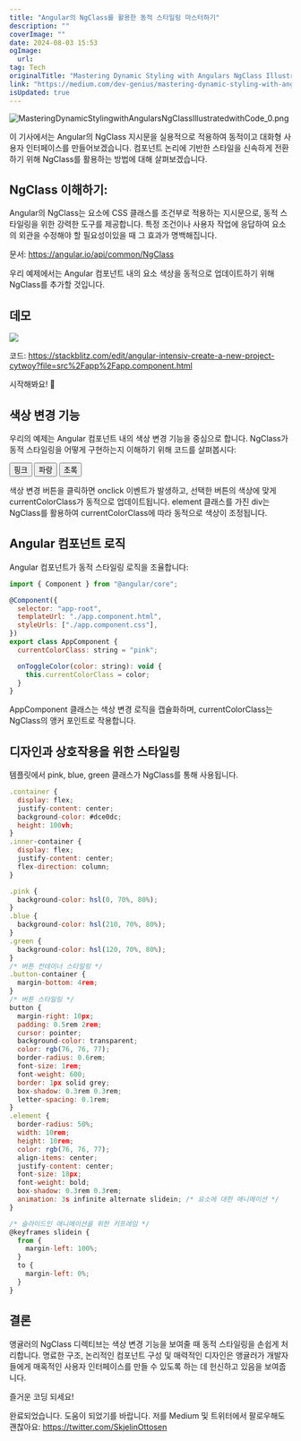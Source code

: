 ```yaml
---
title: "Angular의 NgClass를 활용한 동적 스타일링 마스터하기"
description: ""
coverImage: ""
date: 2024-08-03 15:53
ogImage: 
  url: 
tag: Tech
originalTitle: "Mastering Dynamic Styling with Angulars NgClass Illustrated with Code"
link: "https://medium.com/dev-genius/mastering-dynamic-styling-with-angular-ngclass-with-code-example-61b39078a79c"
isUpdated: true
---
```






![MasteringDynamicStylingwithAngularsNgClassIllustratedwithCode_0.png](/assets/img/MasteringDynamicStylingwithAngularsNgClassIllustratedwithCode_0.png)

이 기사에서는 Angular의 NgClass 지시문을 실용적으로 적용하여 동적이고 대화형 사용자 인터페이스를 만들어보겠습니다. 컴포넌트 논리에 기반한 스타일을 신속하게 전환하기 위해 NgClass를 활용하는 방법에 대해 살펴보겠습니다.

## NgClass 이해하기:

Angular의 NgClass는 요소에 CSS 클래스를 조건부로 적용하는 지시문으로, 동적 스타일링을 위한 강력한 도구를 제공합니다. 특정 조건이나 사용자 작업에 응답하여 요소의 외관을 수정해야 할 필요성이있을 때 그 효과가 명백해집니다.

<div class="content-ad"></div>

문서: https://angular.io/api/common/NgClass

우리 예제에서는 Angular 컴포넌트 내의 요소 색상을 동적으로 업데이트하기 위해 NgClass를 추가할 것입니다.

## 데모

<img src="/assets/img/MasteringDynamicStylingwithAngularsNgClassIllustratedwithCode_1.png" />

<div class="content-ad"></div>

코드: https://stackblitz.com/edit/angular-intensiv-create-a-new-project-cytwoy?file=src%2Fapp%2Fapp.component.html

시작해봐요! 🚀

## 색상 변경 기능

우리의 예제는 Angular 컴포넌트 내의 색상 변경 기능을 중심으로 합니다. NgClass가 동적 스타일링을 어떻게 구현하는지 이해하기 위해 코드를 살펴봅시다:

<div class="content-ad"></div>


<div class="container">
  <div class="inner-container">
    <div class="button-container">
      <!-- 색상 변경 버튼 -->
      <button [class.pink]="currentColorClass === 'pink'" (click)="onToggleColor('pink')">핑크</button>
      <button [class.blue]="currentColorClass === 'blue'" (click)="onToggleColor('blue')">파랑</button>
      <button [class.green]="currentColorClass === 'green'" (click)="onToggleColor('green')">초록</button>
    </div>
    <!-- 동적으로 스타일이 적용된 요소 -->
    <div class="element" [ngClass]="currentColorClass"></div>
  </div>
</div>


색상 변경 버튼을 클릭하면 onclick 이벤트가 발생하고, 선택한 버튼의 색상에 맞게 currentColorClass가 동적으로 업데이트됩니다. element 클래스를 가진 div는 NgClass를 활용하여 currentColorClass에 따라 동적으로 색상이 조정됩니다.

## Angular 컴포넌트 로직

Angular 컴포넌트가 동적 스타일링 로직을 조율합니다:

<div class="content-ad"></div>

```js
import { Component } from "@angular/core";

@Component({
  selector: "app-root",
  templateUrl: "./app.component.html",
  styleUrls: ["./app.component.css"],
})
export class AppComponent {
  currentColorClass: string = "pink";

  onToggleColor(color: string): void {
    this.currentColorClass = color;
  }
}
```

AppComponent 클래스는 색상 변경 로직을 캡슐화하며, currentColorClass는 NgClass의 앵커 포인트로 작용합니다.

## 디자인과 상호작용을 위한 스타일링

템플릿에서 pink, blue, green 클래스가 NgClass를 통해 사용됩니다.

<div class="content-ad"></div>

```js
.container {
  display: flex;
  justify-content: center;
  background-color: #dce0dc;
  height: 100vh;
}
.inner-container {
  display: flex;
  justify-content: center;
  flex-direction: column;
}

.pink {
  background-color: hsl(0, 70%, 80%);
}
.blue {
  background-color: hsl(210, 70%, 80%);
}
.green {
  background-color: hsl(120, 70%, 80%);
}
/* 버튼 컨테이너 스타일링 */
.button-container {
  margin-bottom: 4rem;
}
/* 버튼 스타일링 */
button {
  margin-right: 10px;
  padding: 0.5rem 2rem;
  cursor: pointer;
  background-color: transparent;
  color: rgb(76, 76, 77);
  border-radius: 0.6rem;
  font-size: 1rem;
  font-weight: 600;
  border: 1px solid grey;
  box-shadow: 0.3rem 0.3rem;
  letter-spacing: 0.1rem;
}
.element {
  border-radius: 50%;
  width: 10rem;
  height: 10rem;
  color: rgb(76, 76, 77);
  align-items: center;
  justify-content: center;
  font-size: 18px;
  font-weight: bold;
  box-shadow: 0.3rem 0.3rem;
  animation: 3s infinite alternate slidein; /* 요소에 대한 애니메이션 */
}

/* 슬라이드인 애니메이션을 위한 키프레임 */
@keyframes slidein {
  from {
    margin-left: 100%;
  }
  to {
    margin-left: 0%;
  }
}
```

## 결론

앵귤러의 NgClass 디렉티브는 색상 변경 기능을 보여줄 때 동적 스타일링을 손쉽게 처리합니다. 명료한 구조, 논리적인 컴포넌트 구성 및 매력적인 디자인은 앵귤러가 개발자들에게 매혹적인 사용자 인터페이스를 만들 수 있도록 하는 데 헌신하고 있음을 보여줍니다.

즐거운 코딩 되세요!

<div class="content-ad"></div>

완료되었습니다. 도움이 되었기를 바랍니다. 저를 Medium 및 트위터에서 팔로우해도 괜찮아요: https://twitter.com/SkjelinOttosen
